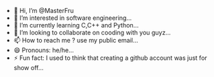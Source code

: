 - 👋 Hi, I’m @MasterFru
- 👀 I’m interested in software engineering...
- 🌱 I’m currently learning C,C++ and Python...
- 💞️ I’m looking to collaborate on cooding with you guyz...
- 📫 How to reach me ? use my public email...
- 😄 Pronouns: he/he...
- ⚡ Fun fact: I used to think that creating a github account was just for show off...

<!---
MasterFru/MasterFru is a ✨ special ✨ repository because its `README.md` (this file) appears on your GitHub profile.
You can click the Preview link to take a look at your changes.
--->
